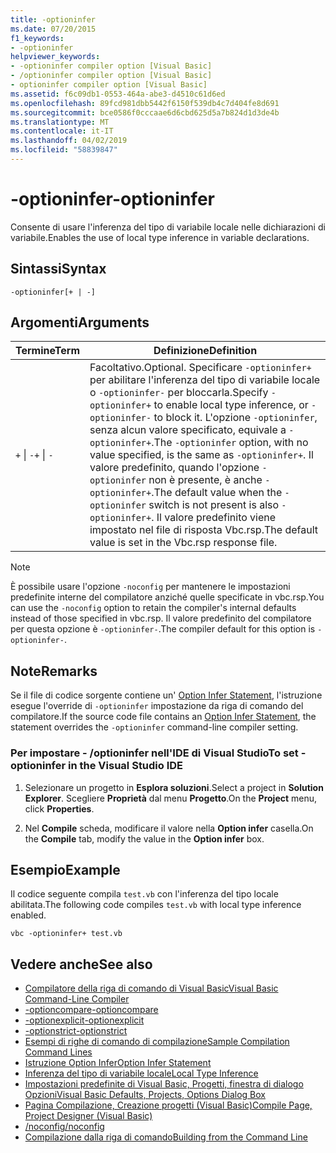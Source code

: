 ```yaml
---
title: -optioninfer
ms.date: 07/20/2015
f1_keywords:
- -optioninfer
helpviewer_keywords:
- -optioninfer compiler option [Visual Basic]
- /optioninfer compiler option [Visual Basic]
- optioninfer compiler option [Visual Basic]
ms.assetid: f6c09db1-0553-464a-abe3-d4510c61d6ed
ms.openlocfilehash: 89fcd981dbb5442f6150f539db4c7d404fe8d691
ms.sourcegitcommit: bce0586f0cccaae6d6cbd625d5a7b824d1d3de4b
ms.translationtype: MT
ms.contentlocale: it-IT
ms.lasthandoff: 04/02/2019
ms.locfileid: "58839847"
---
```

# <a name="-optioninfer"></a><span data-ttu-id="79d30-102">-optioninfer</span><span class="sxs-lookup"><span data-stu-id="79d30-102">-optioninfer</span></span>
<span data-ttu-id="79d30-103">Consente di usare l'inferenza del tipo di variabile locale nelle dichiarazioni di variabile.</span><span class="sxs-lookup"><span data-stu-id="79d30-103">Enables the use of local type inference in variable declarations.</span></span>  
  
## <a name="syntax"></a><span data-ttu-id="79d30-104">Sintassi</span><span class="sxs-lookup"><span data-stu-id="79d30-104">Syntax</span></span>  
  
```  
-optioninfer[+ | -]  
```  
  
## <a name="arguments"></a><span data-ttu-id="79d30-105">Argomenti</span><span class="sxs-lookup"><span data-stu-id="79d30-105">Arguments</span></span>  
  
|<span data-ttu-id="79d30-106">Termine</span><span class="sxs-lookup"><span data-stu-id="79d30-106">Term</span></span>|<span data-ttu-id="79d30-107">Definizione</span><span class="sxs-lookup"><span data-stu-id="79d30-107">Definition</span></span>|  
|---|---|  
|<span data-ttu-id="79d30-108">`+` &#124; `-`</span><span class="sxs-lookup"><span data-stu-id="79d30-108">`+` &#124; `-`</span></span>|<span data-ttu-id="79d30-109">Facoltativo.</span><span class="sxs-lookup"><span data-stu-id="79d30-109">Optional.</span></span> <span data-ttu-id="79d30-110">Specificare `-optioninfer+` per abilitare l'inferenza del tipo di variabile locale o `-optioninfer-` per bloccarla.</span><span class="sxs-lookup"><span data-stu-id="79d30-110">Specify `-optioninfer+` to enable local type inference, or `-optioninfer-` to block it.</span></span> <span data-ttu-id="79d30-111">L'opzione `-optioninfer`, senza alcun valore specificato, equivale a `-optioninfer+`.</span><span class="sxs-lookup"><span data-stu-id="79d30-111">The `-optioninfer` option, with no value specified, is the same as `-optioninfer+`.</span></span> <span data-ttu-id="79d30-112">Il valore predefinito, quando l'opzione `-optioninfer` non è presente, è anche `-optioninfer+`.</span><span class="sxs-lookup"><span data-stu-id="79d30-112">The default value when the `-optioninfer` switch is not present is also `-optioninfer+`.</span></span> <span data-ttu-id="79d30-113">Il valore predefinito viene impostato nel file di risposta Vbc.rsp.</span><span class="sxs-lookup"><span data-stu-id="79d30-113">The default value is set in the Vbc.rsp response file.</span></span>|  
  
> [!NOTE]
>  <span data-ttu-id="79d30-114">È possibile usare l'opzione `-noconfig` per mantenere le impostazioni predefinite interne del compilatore anziché quelle specificate in vbc.rsp.</span><span class="sxs-lookup"><span data-stu-id="79d30-114">You can use the `-noconfig` option to retain the compiler's internal defaults instead of those specified in vbc.rsp.</span></span> <span data-ttu-id="79d30-115">Il valore predefinito del compilatore per questa opzione è `-optioninfer-`.</span><span class="sxs-lookup"><span data-stu-id="79d30-115">The compiler default for this option is `-optioninfer-`.</span></span>  
  
## <a name="remarks"></a><span data-ttu-id="79d30-116">Note</span><span class="sxs-lookup"><span data-stu-id="79d30-116">Remarks</span></span>  
 <span data-ttu-id="79d30-117">Se il file di codice sorgente contiene un' [Option Infer Statement](../../../visual-basic/language-reference/statements/option-infer-statement.md), l'istruzione esegue l'override di `-optioninfer` impostazione da riga di comando del compilatore.</span><span class="sxs-lookup"><span data-stu-id="79d30-117">If the source code file contains an [Option Infer Statement](../../../visual-basic/language-reference/statements/option-infer-statement.md), the statement overrides the `-optioninfer` command-line compiler setting.</span></span>  
  
### <a name="to-set--optioninfer-in-the-visual-studio-ide"></a><span data-ttu-id="79d30-118">Per impostare - /optioninfer nell'IDE di Visual Studio</span><span class="sxs-lookup"><span data-stu-id="79d30-118">To set -optioninfer in the Visual Studio IDE</span></span>  
  
1.  <span data-ttu-id="79d30-119">Selezionare un progetto in **Esplora soluzioni**.</span><span class="sxs-lookup"><span data-stu-id="79d30-119">Select a project in **Solution Explorer**.</span></span> <span data-ttu-id="79d30-120">Scegliere **Proprietà** dal menu **Progetto**.</span><span class="sxs-lookup"><span data-stu-id="79d30-120">On the **Project** menu, click **Properties**.</span></span>  
  
2.  <span data-ttu-id="79d30-121">Nel **Compile** scheda, modificare il valore nella **Option infer** casella.</span><span class="sxs-lookup"><span data-stu-id="79d30-121">On the **Compile** tab, modify the value in the **Option infer** box.</span></span>  
  
## <a name="example"></a><span data-ttu-id="79d30-122">Esempio</span><span class="sxs-lookup"><span data-stu-id="79d30-122">Example</span></span>  
 <span data-ttu-id="79d30-123">Il codice seguente compila `test.vb` con l'inferenza del tipo locale abilitata.</span><span class="sxs-lookup"><span data-stu-id="79d30-123">The following code compiles `test.vb` with local type inference enabled.</span></span>  
  
```console
vbc -optioninfer+ test.vb  
```  
  
## <a name="see-also"></a><span data-ttu-id="79d30-124">Vedere anche</span><span class="sxs-lookup"><span data-stu-id="79d30-124">See also</span></span>

- [<span data-ttu-id="79d30-125">Compilatore della riga di comando di Visual Basic</span><span class="sxs-lookup"><span data-stu-id="79d30-125">Visual Basic Command-Line Compiler</span></span>](../../../visual-basic/reference/command-line-compiler/index.md)
- [<span data-ttu-id="79d30-126">-optioncompare</span><span class="sxs-lookup"><span data-stu-id="79d30-126">-optioncompare</span></span>](../../../visual-basic/reference/command-line-compiler/optioncompare.md)
- [<span data-ttu-id="79d30-127">-optionexplicit</span><span class="sxs-lookup"><span data-stu-id="79d30-127">-optionexplicit</span></span>](../../../visual-basic/reference/command-line-compiler/optionexplicit.md)
- [<span data-ttu-id="79d30-128">-optionstrict</span><span class="sxs-lookup"><span data-stu-id="79d30-128">-optionstrict</span></span>](../../../visual-basic/reference/command-line-compiler/optionstrict.md)
- [<span data-ttu-id="79d30-129">Esempi di righe di comando di compilazione</span><span class="sxs-lookup"><span data-stu-id="79d30-129">Sample Compilation Command Lines</span></span>](../../../visual-basic/reference/command-line-compiler/sample-compilation-command-lines.md)
- [<span data-ttu-id="79d30-130">Istruzione Option Infer</span><span class="sxs-lookup"><span data-stu-id="79d30-130">Option Infer Statement</span></span>](../../../visual-basic/language-reference/statements/option-infer-statement.md)
- [<span data-ttu-id="79d30-131">Inferenza del tipo di variabile locale</span><span class="sxs-lookup"><span data-stu-id="79d30-131">Local Type Inference</span></span>](../../../visual-basic/programming-guide/language-features/variables/local-type-inference.md)
- [<span data-ttu-id="79d30-132">Impostazioni predefinite di Visual Basic, Progetti, finestra di dialogo Opzioni</span><span class="sxs-lookup"><span data-stu-id="79d30-132">Visual Basic Defaults, Projects, Options Dialog Box</span></span>](/visualstudio/ide/reference/visual-basic-defaults-projects-options-dialog-box)
- [<span data-ttu-id="79d30-133">Pagina Compilazione, Creazione progetti (Visual Basic)</span><span class="sxs-lookup"><span data-stu-id="79d30-133">Compile Page, Project Designer (Visual Basic)</span></span>](/visualstudio/ide/reference/compile-page-project-designer-visual-basic)
- [<span data-ttu-id="79d30-134">/noconfig</span><span class="sxs-lookup"><span data-stu-id="79d30-134">/noconfig</span></span>](../../../visual-basic/reference/command-line-compiler/noconfig.md)
- [<span data-ttu-id="79d30-135">Compilazione dalla riga di comando</span><span class="sxs-lookup"><span data-stu-id="79d30-135">Building from the Command Line</span></span>](../../../visual-basic/reference/command-line-compiler/building-from-the-command-line.md)
